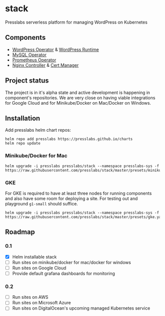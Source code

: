 # stack
Presslabs serverless platform for managing WordPress on Kubernetes

## Components

* [WordPress Operator](http://github.com/presslabs/wordpress-operator) & [WordPress Runtime](http://github.com/presslabs/wordpress-runtime)
* [MySQL Operator](http://github.com/presslabs/mysql-operator)
* [Prometheus Operator](https://github.com/coreos/prometheus-operator)
* [Nginx Controller](https://github.com/kubernetes/ingress-nginx) & [Cert Manager](https://github.com/jetstack/cert-manager)

## Project status
The project is in it's alpha state and active development is happening in component's repositories. We are very close on having viable integrations for Google Cloud and for Minikube/Docker on Mac/Docker on Windows.

## Installation

Add presslabs helm chart repos:

```
helm repo add presslabs https://presslabs.github.io/charts
helm repo update
```

### Minikube/Docker for Mac
```
helm upgrade -i presslabs presslabs/stack --namespace presslabs-sys -f https://raw.githubusercontent.com/presslabs/stack/master/presets/minikube.yaml
```

### GKE

For GKE is required to have at least three nodes for running components and also have some room for deploying a site. For testing out and playground `g1-small` should suffice.

```
helm upgrade -i presslabs presslabs/stack --namespace presslabs-sys -f https://raw.githubusercontent.com/presslabs/stack/master/presets/gke.yaml
```

## Roadmap

### 0.1
- [x] Helm installable stack
- [ ] Run sites on minikube/docker for mac/docker for windows
- [ ] Run sites on Google Cloud
- [ ] Provide default grafana dashboards for monitoring

### 0.2
- [ ] Run sites on AWS
- [ ] Run sites on Microsoft Azure
- [ ] Run sites on DigitalOcean's upcoming managed Kubernetes service
